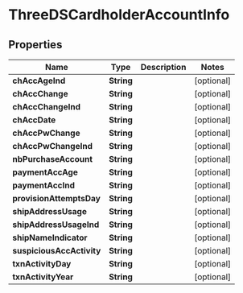 # ThreeDSCardholderAccountInfo

## Properties
Name | Type | Description | Notes
------------ | ------------- | ------------- | -------------
**chAccAgeInd** | **String** |  |  [optional]
**chAccChange** | **String** |  |  [optional]
**chAccChangeInd** | **String** |  |  [optional]
**chAccDate** | **String** |  |  [optional]
**chAccPwChange** | **String** |  |  [optional]
**chAccPwChangeInd** | **String** |  |  [optional]
**nbPurchaseAccount** | **String** |  |  [optional]
**paymentAccAge** | **String** |  |  [optional]
**paymentAccInd** | **String** |  |  [optional]
**provisionAttemptsDay** | **String** |  |  [optional]
**shipAddressUsage** | **String** |  |  [optional]
**shipAddressUsageInd** | **String** |  |  [optional]
**shipNameIndicator** | **String** |  |  [optional]
**suspiciousAccActivity** | **String** |  |  [optional]
**txnActivityDay** | **String** |  |  [optional]
**txnActivityYear** | **String** |  |  [optional]
